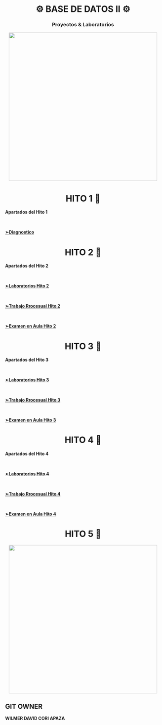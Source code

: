 
<div align="center">
  <h1>⚙️ BASE DE DATOS II ⚙️</h1>
  <h3>Proyectos & Laboratorios</h3>
</div>

<p align="center">
  <img src="https://media.giphy.com/media/26tn33aiTi1jkl6H6/giphy.gif" width="480">
</p>

<div align="center">
  <h1>
    <span id="hito1">HITO 1</span> 🎯
  </h1>
</div>


**Apartados del Hito 1**

**<A href="https://github.com/WilmerDav/Base-de-datos-II/tree/main/hito1"> <br></br>➢Diagnostico </A>**

<div align="center">
  <h1>
    <span id="hito2">HITO 2</span> 🎯
  </h1>
</div>


**Apartados del Hito 2**

**<A href="https://github.com/WilmerDav/Base-de-datos-II/tree/main/hito2"> <br></br> ➢Laboratorios Hito 2 </A>**

**<A href="https://github.com/WilmerDav/Base-de-datos-II/tree/main/hito2_procesual"> <br></br> ➢Trabajo Rrocesual Hito 2 </A>**

**<A href="https://github.com/WilmerDav/Base-de-datos-II/blob/main/hito2_procesual/EvaluacionProcesual_Gupal_Aula.sql"> <br></br> ➢Examen en Aula Hito 2 </A>**

<div align="center">
  <h1>
    <span id="hito3">HITO 3</span> 🎯
  </h1>
</div>


**Apartados del Hito 3**


**<A href="https://github.com/WilmerDav/Base-de-datos-II/tree/main/HIto3/Laboratorios"> <br></br> ➢Laboratorios Hito 3 </A>**

**<A href="https://github.com/WilmerDav/Base-de-datos-II/tree/main/HIto3/Evalucion%20Procesual"> <br></br> ➢Trabajo Rrocesual Hito 3 </A>**

**<A href="https://github.com/WilmerDav/Base-de-datos-II/tree/main/HIto3/EvaluacionContinua"> <br></br> ➢Examen en Aula Hito 3 </A>**

<div align="center">
  <h1>
    <span id="hito4">HITO 4</span> 🎯
  </h1>
</div>


**Apartados del Hito 4**


**<A href="https://github.com/WilmerDav/Base-de-datos-II/tree/main/Hito4/Laboratorios"> <br></br> ➢Laboratorios Hito 4 </A>**

**<A href="https://github.com/WilmerDav/Base-de-datos-II/tree/main/Hito4/Defenza%20Hito%204"> <br></br> ➢Trabajo Rrocesual Hito 4 </A>**

**<A href="https://github.com/WilmerDav/Base-de-datos-II/tree/main/Hito4/Evaluacion%20en%20Aula"> <br></br> ➢Examen en Aula Hito 4 </A>**


<div align="center">
  <h1>
    <span id="hito5">HITO 5</span> 🎯
  </h1>
</div>


<p align="center">
  <img src="https://media.giphy.com/media/KzeZ3OXHoSDVZH9cmy/giphy.gif" width="480">
</p>




## GIT OWNER

**WILMER DAVID CORI APAZA**


<script>
  function changeColor() {
    let hito1 = document.getElementById("hito1");
    let hito2 = document.getElementById("hito2");
    let hito3 = document.getElementById("hito3");
    let hito4 = document.getElementById("hito4");
    let hito5 = document.getElementById("hito4");

    setInterval(function() {
      hito1.style.color = getRandomColor();
      hito2.style.color = getRandomColor();
      hito3.style.color = getRandomColor();
      hito4.style.color = getRandomColor();
      hito5.style.color = getRandomColor();
    }, 1000); // Cambia el color cada segundo (1000 ms)

    function getRandomColor() {
      let letters = "0123456789ABCDEF";
      let color = "#";
      for (let i = 0; i < 6; i++) {
        color += letters[Math.floor(Math.random() * 16)];
      }
      return color;
    }
  }

  changeColor();
</script>


